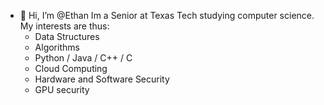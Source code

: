 - 👋 Hi, I’m @Ethan
Im a Senior at Texas Tech studying computer science.
My interests are thus:
  - Data Structures
  - Algorithms
  - Python / Java / C++ / C
  - Cloud Computing
  - Hardware and Software Security
  - GPU security

